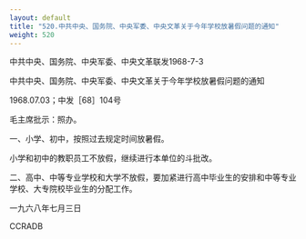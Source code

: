```yaml
---
layout: default
title: "520.中共中央、国务院、中央军委、中央文革关于今年学校放暑假问题的通知"
weight: 520
---
```


中共中央、国务院、中央军委、中央文革联发1968-7-3

中共中央、国务院、中央军委、中央文革关于今年学校放暑假问题的通知

1968.07.03；中发［68］104号

毛主席批示：照办。

一、小学、初中，按照过去规定时间放暑假。

小学和初中的教职员工不放假，继续进行本单位的斗批改。

二、高中、中等专业学校和大学不放假，要加紧进行高中毕业生的安排和中等专业学校、大专院校毕业生的分配工作。

一九六八年七月三日

CCRADB

